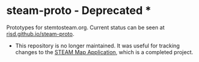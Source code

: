 steam-proto - Deprecated *
===========

Prototypes for stemtosteam.org. Current status can be seen at [risd.github.io/steam-proto][].

[risd.github.io/steam-proto]:http://risd.github.io/steam-proto

* This repository is no longer maintained. It was useful for tracking changes to the [STEAM Map Application](https://github.com/risd/steam), which is a completed project.
